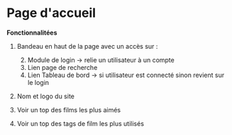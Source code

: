 # Page d'accueil

**Fonctionnalitées**


1) Bandeau en haut de la page avec un accès sur :

    2) Module de login -> relie un utilisateur à un compte
    2) Lien page de recherche
    2) Lien Tableau de bord -> si utilisateur est connecté sinon revient sur le login

1) Nom et logo du site

1) Voir un top des films les plus aimés

1) Voir un top des tags de film les plus utilisés